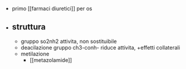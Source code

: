 - primo [[farmaci diuretici]] per os
- ## struttura
	- gruppo so2nh2 attivita, non sostituibile
	- deacilazione gruppo ch3-conh- riduce attivita, +effetti collaterali
	- metilazione
		- [[metazolamide]]